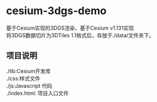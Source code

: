 # cesium-3dgs-demo
基于Cesium实现的3DGS渲染，基于Cesium v1.131实现<br>将3DGS数据切片为3DTiles 1.1格式后，存放于./data/文件夹下。<br>
## 项目说明
./lib:Cesium开发库<br>
./css:样式文件<br>
./js:Javascript 代码<br>
./index.html: 项目入口文件<br>
